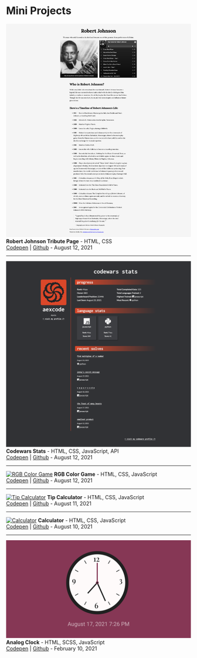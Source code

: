# Mini Projects

[![Robert Johnson Tribute Page](./projects/tribute-page/assets/screenshot.png)](https://github.com/aexcode/mini-projects/tree/main/projects/tribute-page)
**Robert Johnson Tribute Page** - HTML, CSS \
[Codepen](https://codepen.io/aexcode/full/ZEypJYw) | [Github](https://github.com/aexcode/mini-projects/tree/main/projects/tribute-page) - August 12, 2021

---

[![Codewars Stats](./projects/codewars-stats/assets/screenshot.png)](https://github.com/aexcode/mini-projects/tree/main/projects/codewars-stats)
**Codewars Stats** - HTML, CSS, JavaScript, API \
[Codepen](https://codepen.io/aexcode/full/JjJdyvw) | [Github](https://github.com/aexcode/mini-projects/tree/main/projects/codewars-stats) - August 12, 2021

---

[![RGB Color Game](https://i.imgur.com/7vd1gou.png)](https://github.com/aexcode/mini-projects/tree/main/projects/rgb-color-game)
**RGB Color Game** - HTML, CSS, JavaScript \
[Codepen](https://codepen.io/aexcode/full/vYmbQNe) | [Github](https://github.com/aexcode/mini-projects/tree/main/projects/rgb-color-game) - August 12, 2021

---

[![Tip Calculator](https://i.imgur.com/6hIQ2VO.png)](https://github.com/aexcode/mini-projects/tree/main/projects/tip-calculator)
**Tip Calculator** - HTML, CSS, JavaScript \
[Codepen](https://codepen.io/aexcode/full/wvdNwLE) | [Github](https://github.com/aexcode/mini-projects/tree/main/projects/tip-calculator) - August 11, 2021

---

[![Calculator](https://i.imgur.com/njCbhNG.png)](https://github.com/aexcode/mini-projects/tree/main/projects/calculator)
**Calculator** - HTML, CSS, JavaScript \
[Codepen](https://codepen.io/aexcode/full/MWmZmmR) | [Github](https://github.com/aexcode/mini-projects/tree/main/projects/calculator) - August 10, 2021

---

[![Analog Clock](./projects/analog-clock/assets/screenshot.png)](https://github.com/aexcode/mini-projects/tree/main/projects/analog-clock)
**Analog Clock** - HTML, SCSS, JavaScript \
[Codepen](https://codepen.io/aexcode/full/zYoKbmo) | [Github](https://github.com/aexcode/mini-projects/tree/main/projects/analog-clock) - February 10, 2021
